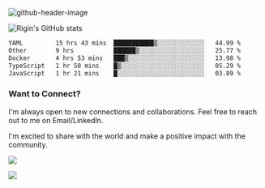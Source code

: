 
![github-header-image](https://github.com/riginoommen/riginoommen/assets/3840244/889cae65-df55-4cda-86cc-bf21bf1f2e96)

![Rigin's GitHub stats](https://github-readme-stats.vercel.app/api?username=riginoommen\&show_icons=true\&show=reviews,discussions_started,discussions_answered,prs_merged,prs_merged_percentage)


<!--START_SECTION:waka-->

```txt
YAML         15 hrs 43 mins  ███████████▒░░░░░░░░░░░░░   44.99 %
Other        9 hrs           ██████▒░░░░░░░░░░░░░░░░░░   25.77 %
Docker       4 hrs 53 mins   ███▒░░░░░░░░░░░░░░░░░░░░░   13.98 %
TypeScript   1 hr 50 mins    █▒░░░░░░░░░░░░░░░░░░░░░░░   05.29 %
JavaScript   1 hr 21 mins    █░░░░░░░░░░░░░░░░░░░░░░░░   03.89 %
```

<!--END_SECTION:waka-->

### Want to Connect?

I'm always open to new connections and collaborations. Feel free to reach out to me on Email/LinkedIn.

I'm excited to share with the world and make a positive impact with the community.

![](https://komarev.com/ghpvc/?username=riginoommen)

![](https://hit.yhype.me/github/profile?user_id=3840244)

